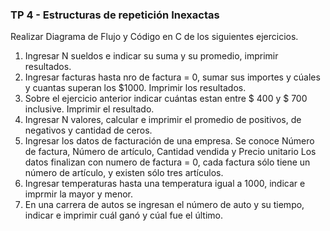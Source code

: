 ### TP 4 - Estructuras de repetición Inexactas

Realizar Diagrama de Flujo y Código en C de los siguientes ejercicios.

1. Ingresar N sueldos e indicar su suma y su promedio, imprimir resultados.
2. Ingresar facturas hasta nro de factura = 0, sumar sus importes y cúales y cuantas superan los $1000. Imprimir los resultados.
3. Sobre el ejercicio anterior indicar cuántas estan entre $ 400 y $ 700 inclusive. Imprimir el resultado.
4. Ingresar N valores, calcular e imprimir el promedio de positivos, de negativos y cantidad de ceros.
5. Ingresar los datos de facturación de una empresa. Se conoce Número de factura, Número de artículo, Cantidad vendida y Precio unitario Los datos finalizan con numero de factura = 0, cada factura sólo tiene un número de artículo, y existen sólo tres artículos.
6. Ingresar temperaturas hasta una temperatura igual a 1000, indicar e imprmir la mayor y menor.
7. En una carrera de autos se ingresan el número de auto y su tiempo, indicar e imprimir cuál ganó y cúal fue el último.